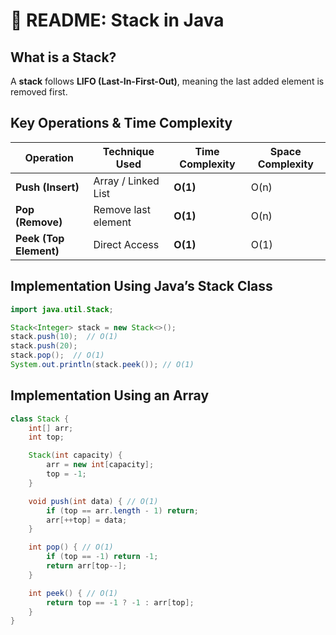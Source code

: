 # **📌 README: Stack in Java**
## **What is a Stack?**
A **stack** follows **LIFO (Last-In-First-Out)**, meaning the last added element is removed first.

## **Key Operations & Time Complexity**
| Operation | Technique Used | Time Complexity | Space Complexity |
|-----------|--------------|----------------|----------------|
| **Push (Insert)** | Array / Linked List | **O(1)** | O(n) |
| **Pop (Remove)** | Remove last element | **O(1)** | O(n) |
| **Peek (Top Element)** | Direct Access | **O(1)** | O(1) |

## **Implementation Using Java’s Stack Class**
```java
import java.util.Stack;

Stack<Integer> stack = new Stack<>();
stack.push(10);  // O(1)
stack.push(20);
stack.pop();  // O(1)
System.out.println(stack.peek()); // O(1)
```

## **Implementation Using an Array**
```java
class Stack {
    int[] arr;
    int top;

    Stack(int capacity) {
        arr = new int[capacity];
        top = -1;
    }

    void push(int data) { // O(1)
        if (top == arr.length - 1) return;
        arr[++top] = data;
    }

    int pop() { // O(1)
        if (top == -1) return -1;
        return arr[top--];
    }

    int peek() { // O(1)
        return top == -1 ? -1 : arr[top];
    }
}
```